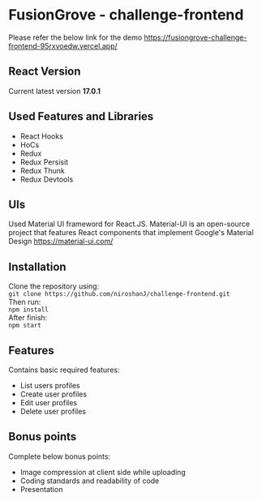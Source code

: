 
# FusionGrove - challenge-frontend
Please refer the below link for the demo
https://fusiongrove-challenge-frontend-95rxvoedw.vercel.app/
## React Version
Current latest version **17.0.1**
## Used Features and Libraries
- React Hooks
- HoCs
- Redux
- Redux Persisit
- Redux Thunk
- Redux Devtools
## UIs
Used Material UI frameword for React.JS. Material-UI is an open-source project that features React components that implement Google's Material Design
https://material-ui.com/
## Installation
Clone the repository using:  
`git clone https://github.com/niroshanJ/challenge-frontend.git`  
Then run:  
`npm install`  
After finish:  
`npm start`  
## Features
Contains basic required features:
- List users profiles
- Create user profiles
- Edit user profiles
- Delete user profiles

## Bonus points
Complete below bonus points:
- Image compression at client side while uploading
- Coding standards and readability of code
- Presentation